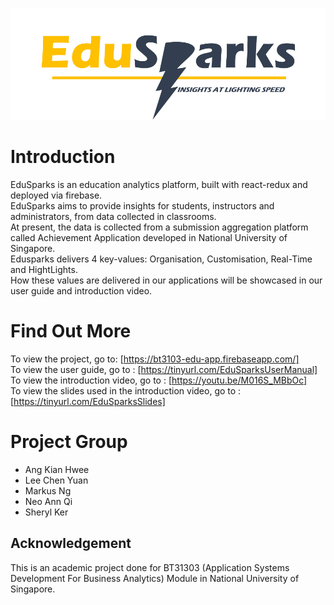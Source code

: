 ![EduSparks](./public/EduSparksLogo_yel.png)

# Introduction
EduSparks is an education analytics platform, built with react-redux and deployed via firebase. <br/>
EduSparks aims to provide insights for students, instructors and administrators, from data collected in classrooms. <br/>
At present, the data is collected from a submission aggregation platform called Achievement Application developed in National University of Singapore. <br/>
Edusparks delivers 4 key-values: Organisation, Customisation, Real-Time and HightLights. <br/>
How these values are delivered in our applications will be showcased in our user guide and introduction video.

# Find Out More
To view the project, go to: [https://bt3103-edu-app.firebaseapp.com/] <br/>
To view the user guide, go to : [https://tinyurl.com/EduSparksUserManual] <br/>
To view the introduction video, go to : [https://youtu.be/M016S_MBbOc] <br/>
To view the slides used in the introduction video, go to : [https://tinyurl.com/EduSparksSlides] <br/>

# Project Group
* Ang Kian Hwee
* Lee Chen Yuan
* Markus Ng 
* Neo Ann Qi
* Sheryl Ker

## Acknowledgement 
This is an academic project done for BT31303 (Application Systems Development For Business Analytics) Module in National University of Singapore.
